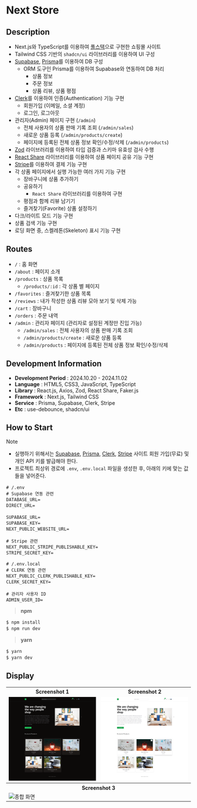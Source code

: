 # Next Store

## Description

- Next.js와 TypeScript를 이용하여 <ins>풀스택</ins>으로 구현한 쇼핑몰 사이트
- Tailwind CSS 기반의 `shadcn/ui` 라이브러리를 이용하여 UI 구성
- [Supabase](https://supabase.com/), [Prisma](https://www.prisma.io/)를 이용하여 DB 구성
  - ORM 도구인 Prisma를 이용하여 Supabase와 연동하여 DB 처리
    - 상품 정보
    - 주문 정보
    - 상품 리뷰, 상품 평점
- [Clerk](https://www.clerk.com/)를 이용하여 인증(Authentication) 기능 구현
  - 회원가입 (이메일, 소셜 계정)
  - 로그인, 로그아웃
- 관리자(Admin) 페이지 구현 (`/admin`)
  - 전체 사용자의 상품 판매 기록 조회 (`/admin/sales`)
  - 새로운 상품 등록 (`/admin/products/create`)
  - 페이지에 등록된 전체 상품 정보 확인/수정/삭제 (`/admin/products`)
- [Zod](https://zod.dev/) 라이브러리를 이용하여 타입 검증과 스키마 유효성 검사 수행
- [React Share](https://www.npmjs.com/package/react-share) 라이브러리를 이용하여 상품 페이지 공유 기능 구현
- [Stripe](https://stripe.com/)를 이용하여 결제 기능 구현
- 각 상품 페이지에서 실행 가능한 여러 가지 기능 구현
  - 장바구니에 상품 추가하기
  - 공유하기
    - `React Share` 라이브러리를 이용하여 구현
  - 평점과 함께 리뷰 남기기
  - 즐겨찾기(Favorite) 상품 설정하기
- 다크/라이트 모드 기능 구현
- 상품 검색 기능 구현
- 로딩 화면 중, 스켈레톤(Skeleton) 표시 기능 구현

## Routes

- `/` : 홈 화면
- `/about` : 페이지 소개
- `/products` : 상품 목록
  - `/products/:id` : 각 상품 별 페이지
- `/favorites` : 즐겨찾기한 상품 목록
- `/reviews` : 내가 작성한 상품 리뷰 모아 보기 및 삭제 가능
- `/cart` : 장바구니
- `/orders` : 주문 내역
- `/admin` : 관리자 페이지 (관리자로 설정된 계정만 진입 가능)
  - `/admin/sales` : 전체 사용자의 상품 판매 기록 조회
  - `/admin/products/create` : 새로운 상품 등록
  - `/admin/products` : 페이지에 등록된 전체 상품 정보 확인/수정/삭제

## Development Information

- **Development Period** : 2024.10.20 - 2024.11.02
- **Language** : HTML5, CSS3, JavaScript, TypeScript
- **Library** : React.js, Axios, Zod, React Share, Faker.js
- **Framework** : Next.js, Tailwind CSS
- **Service** : Prisma, Supabase, Clerk, Stripe
- **Etc** : use-debounce, shadcn/ui

## How to Start

> [!NOTE]
>
> - 실행하기 위해서는 [Supabase](https://supabase.com/), [Prisma](https://www.prisma.io/), [Clerk](https://www.clerk.com/), [Stripe](https://stripe.com/) 사이트 회원 가입(무료) 및 개인 API 키를 발급해야 한다.
> - 프로젝트 최상위 경로에 `.env`, `.env.local` 파일을 생성한 후, 아래의 키에 맞는 값들을 넣어준다.
>
> ```shell
> # /.env
> # Supabase 연동 관련
> DATABASE_URL=
> DIRECT_URL=
>
> SUPABASE_URL=
> SUPABASE_KEY=
> NEXT_PUBLIC_WEBSITE_URL=
>
> # Stripe 관련
> NEXT_PUBLIC_STRIPE_PUBLISHABLE_KEY=
> STRIPE_SECRET_KEY=
> ```
>
> ```shell
> # /.env.local
> # CLERK 연동 관련
> NEXT_PUBLIC_CLERK_PUBLISHABLE_KEY=
> CLERK_SECRET_KEY=
>
> # 관리자 사용자 ID
> ADMIN_USER_ID=
> ```

> **npm**

```bash
$ npm install
$ npm run dev
```

> **yarn**

```bash
$ yarn
$ yarn dev
```

## Display

<table>
<tr>
  <th>Screenshot 1</th>
  <th>Screenshot 2</th>
</tr>
<tr>
  <td>
    <img src="./picture1.png" alt="메인 화면1" width=500 />
  </td>
  <td>
    <img src="./picture2.png" alt="메인 화면2" width=500 />
  </td>
</tr>
<tr>
  <th colspan="2">Screenshot 3</th>
</tr>
<tr>
  <td colspan="2">
    <img src="./picture3.gif" alt="종합 화면" width=1000 />
  </td>
</tr>
</table>
